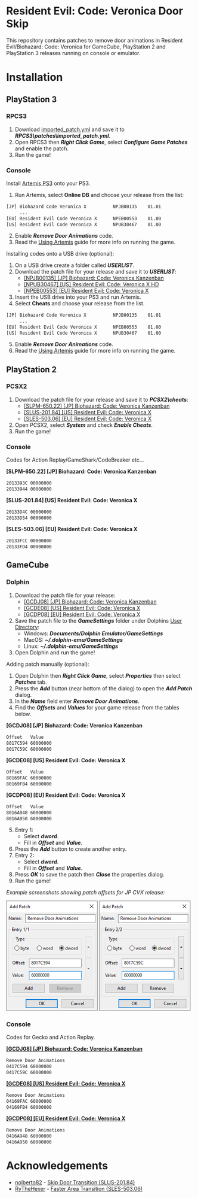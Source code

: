 # Resident Evil: Code: Veronica Door Skip

This repository contains patches to remove door animations in Resident Evil/Biohazard: Code: Veronica for GameCube, PlayStation 2 and PlayStation 3 releases running on console or emulator.

# Installation

## PlayStation 3

### RPCS3

1. Download [imported_patch.yml](RPCS3/imported_patch.yml) and save it to ***RPCS3\patches\imported_patch.yml***.
2. Open RPCS3 then ***Right Click Game***, select ***Configure Game Patches*** and enable the patch.
3. Run the game!

### Console

Install [Artemis PS3](http://artemis.psdev.tk/) onto your PS3.

1. Run Artemis, select **Online DB** and choose your release from the list:

```
[JP] Biohazard Code Veronica X          NPJB00135    01.01
     ...
[EU] Resident Evil Code Veronica X      NPEB00553    01.00
[US] Resident Evil Code Veronica X      NPUB30467    01.00
```

2. Enable ***Remove Door Animations*** code.
3. Read the [Using Artemis](http://artemis.psdev.tk/INSTALLATION.html#using-artemis) guide for more info on running the game.

Installing codes onto a USB drive (optional):

1. On a USB drive create a folder called ***USERLIST***.
2. Download the patch file for your release and save it to ***USERLIST***:
   - [[NPJB00135] [JP] Biohazard: Code: Veronica Kanzenban](NetCheat/Biohazard%20Code%20Veronica%20X%20NPJB00135%2001.01.ncl)
   - [[NPUB30467] [US] Resident Evil: Code: Veronica X HD](NetCheat/Resident%20Evil%20Code%20Veronica%20X%20NPUB30467%2001.00.ncl)
   - [[NPEB00553] [EU] Resident Evil: Code: Veronica X](NetCheat/Resident%20Evil%20Code%20Veronica%20X%20NPEB00553%2001.00.ncl)
3. Insert the USB drive into your PS3 and run Artemis.
4. Select **Cheats** and choose your release from the list.

```
[JP] Biohazard Code Veronica X          NPJB00135    01.01
     ...
[EU] Resident Evil Code Veronica X      NPEB00553    01.00
[US] Resident Evil Code Veronica X      NPUB30467    01.00
```

5. Enable ***Remove Door Animations*** code.
6. Read the [Using Artemis](http://artemis.psdev.tk/INSTALLATION.html#using-artemis) guide for more info on running the game.

## PlayStation 2

### PCSX2

1. Download the patch file for your release and save it to ***PCSX2\cheats***:
   - [[SLPM-650.22] [JP] Biohazard: Code: Veronica Kanzenban](PCSX2/d0cf2395.pnach)
   - [[SLUS-201.84] [US] Resident Evil: Code: Veronica X](PCSX2/24036809.pnach)
   - [[SLES-503.06] [EU] Resident Evil: Code: Veronica X](PCSX2/6ea9dda9.pnach)
2. Open PCSX2, select ***System*** and check ***Enable Cheats***.
3. Run the game!

### Console

Codes for Action Replay/GameShark/CodeBreaker etc...

**[SLPM-650.22] [JP] Biohazard: Code: Veronica Kanzenban**

```
2013393C 00000000
20133944 00000000
```

**[SLUS-201.84] [US] Resident Evil: Code: Veronica X**

```
20133D4C 00000000
20133D54 00000000
```

**[SLES-503.06] [EU] Resident Evil: Code: Veronica X**

```
20133FCC 00000000
20133FD4 00000000
```

## GameCube

### Dolphin

1. Download the patch file for your release:
   - [[GCDJ08] [JP] Biohazard: Code: Veronica Kanzenban](Dolphin/GCDJ08.ini)
   - [[GCDE08] [US] Resident Evil: Code: Veronica X](Dolphin/GCDE08.ini)
   - [[GCDP08] [EU] Resident Evil: Code: Veronica X](Dolphin/GCDP08.ini)
2. Save the patch file to the ***GameSettings*** folder under Dolphins [User Directory](https://dolphin-emu.org/docs/guides/controlling-global-user-directory/):
   - Windows: ***Documents/Dolphin Emulator/GameSettings***
   - MacOS: ***~/.dolphin-emu/GameSettings***
   - Linux: ***~/.dolphin-emu/GameSettings***
3. Open Dolphin and run the game!

Adding patch manually (optional):

1. Open Dolphin then ***Right Click Game***, select ***Properties*** then select ***Patches*** tab.
2. Press the ***Add*** button (near bottom of the dialog) to open the ***Add Patch*** dialog.
3. In the ***Name*** field enter ***Remove Door Animations***.
4. Find the ***Offsets*** and ***Values*** for your game release from the tables below.

**[GCDJ08] [JP] Biohazard: Code: Veronica Kanzenban**

```
Offset   Value
8017C594 60000000
8017C59C 60000000
```

**[GCDE08] [US] Resident Evil: Code: Veronica X**

```
Offset   Value
80169FAC 60000000
80169FB4 60000000
```

**[GCDP08] [EU] Resident Evil: Code: Veronica X**

```
Offset   Value
8016A948 60000000
8016A950 60000000
```

5. Entry 1:
   - Select ***dword***.
   - Fill in ***Offset*** and ***Value***.
6. Press the ***Add*** button to create another entry.
7. Entry 2:
   - Select ***dword***.
   - Fill in ***Offset*** and ***Value***.
8. Press ***OK*** to save the patch then ***Close*** the properties dialog.
9. Run the game!

*Example screenshots showing patch offsets for JP CVX release:*

![Options for Remove Door Animations patch entry 1](_assets/dolphin_add_patch_entry_1.png "Options for Remove Door Animations patch entry 1")
![Options for Remove Door Animations patch entry 2](_assets/dolphin_add_patch_entry_2.png "Options for Remove Door Animations patch entry 2")

### Console

Codes for Gecko and Action Replay.

**[[GCDJ08] [JP] Biohazard: Code: Veronica Kanzenban](GameCube/GCDP08.gct)**

```
Remove Door Animations
0417C594 60000000
0417C59C 60000000
```

**[[GCDE08] [US] Resident Evil: Code: Veronica X](GameCube/GCDP08.gct)**

```
Remove Door Animations
04169FAC 60000000
04169FB4 60000000
```

**[[GCDP08] [EU] Resident Evil: Code: Veronica X](GameCube/GCDP08.gct)**

```
Remove Door Animations
0416A948 60000000
0416A950 60000000
```

# Acknowledgements

 - [nolberto82](https://gamehacking.org/vb/member/600-nolberto82) - [Skip Door Transition (SLUS-201.84)](https://gamehacking.org/vb/forum/video-game-hacking-and-development/hacker-threads/4554-nolberto82-codes/page264#post152904)
 - [RyTheHexer](https://gamehacking.org/vb/member/37426-rythehexer) - [Faster Area Transition (SLES-503.06)](https://gamehacking.org/vb/forum/video-game-hacking-and-development/hacker-threads/210219-rythehexer-s-ps2-mainly-pal-new-codes#post210387)
